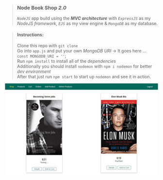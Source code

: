 > ### Node Book Shop _2.0_
> _`NodeJS`_ app build using the _**MVC architecture**_ with _`ExpressJS`_ as my _NodeJS framework_, _`EJS`_ as my view engine &amp; _`MongoDB`_ as my database.

> #### Instructions:  
> Clone this repo with `git clone`  
> Go into `app.js` and put your own *MongoDB URI* -> It goes here ... `const MONGODB_URI = ''`;    
> Run `npm install` to install all of the _dependencies_  
> Additionally you should install `nodemon` with `npm i nodemon` for better _dev environment_  
> After that just run `npm start` to start up `nodemon` and see it in action.  

![Cover image](https://github.com/BiggaHD/node-book-shop-2.0/blob/master/Final%20product!.jpg)

